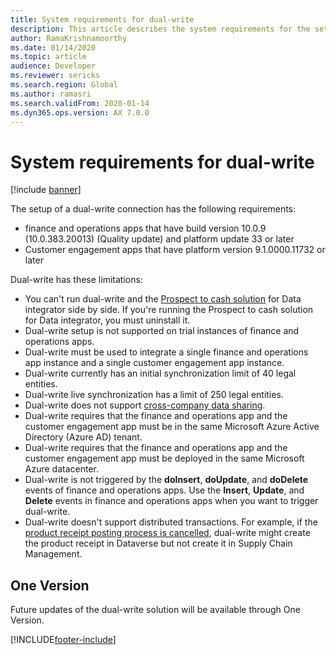 ```yaml
---
title: System requirements for dual-write
description: This article describes the system requirements for the setup of a dual-write connection.
author: RamaKrishnamoorthy
ms.date: 01/14/2020
ms.topic: article
audience: Developer
ms.reviewer: sericks
ms.search.region: Global
ms.author: ramasri
ms.search.validFrom: 2020-01-14
ms.dyn365.ops.version: AX 7.0.0
---
```


# System requirements for dual-write

[!include [banner](../../includes/banner.md)]

The setup of a dual-write connection has the following requirements:

+ finance and operations apps that have build version 10.0.9 (10.0.383.20013) (Quality update) and platform update 33 or later
+ Customer engagement apps that have platform version 9.1.0000.11732 or later

Dual-write has these limitations:

+ You can't run dual-write and the [Prospect to cash solution](../../../../supply-chain/sales-marketing/accounts-template-mapping-direct.md) for Data integrator side by side. If you're running the Prospect to cash solution for Data integrator, you must uninstall it.
+ Dual-write setup is not supported on trial instances of finance and operations apps.
+ Dual-write must be used to integrate a single finance and operations app instance and a single customer engagement app instance.
+ Dual-write currently has an initial synchronization limit of 40 legal entities.
+ Dual-write live synchronization has a limit of 250 legal entities.
+ Dual-write does not support [cross-company data sharing](../../sysadmin/cross-company-data-sharing.md).
+ Dual-write requires that the finance and operations app and the customer engagement app must be in the same Microsoft Azure Active Directory (Azure AD) tenant.
+ Dual-write requires that the finance and operations app and the customer engagement app must be deployed in the same Microsoft Azure datacenter.
+ Dual-write is not triggered by the **doInsert**, **doUpdate**, and **doDelete** events of finance and operations apps. Use the **Insert**, **Update**, and **Delete** events in finance and operations apps when you want to trigger dual-write. 
+ Dual-write doesn't support distributed transactions. For example, if the [product receipt posting process is cancelled](scm-field-service-procurement.md#cancelling-the-posting-process), dual-write might create the product receipt in Dataverse but not create it in Supply Chain Management. 



## One Version

Future updates of the dual-write solution will be available through One Version.


[!INCLUDE[footer-include](../../../../includes/footer-banner.md)]

